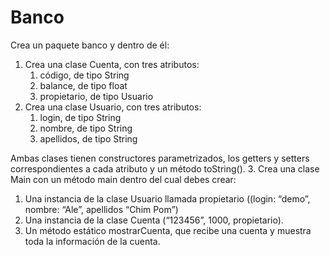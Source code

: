 # Banco
Crea un paquete banco y dentro de él:
1. Crea una clase Cuenta, con tres atributos:
    1. código, de tipo String
    2. balance, de tipo float
    3. propietario, de tipo Usuario
2. Crea una clase Usuario, con tres atributos:
   1. login, de tipo String
    2. nombre, de tipo String
   3. apellidos, de tipo String

Ambas clases tienen constructores parametrizados,  los getters y setters correspondientes a cada atributo y un método toString().
3. Crea una clase Main con un método  main dentro del cual debes crear:
   1. 	Una instancia de la clase Usuario llamada propietario ((login: “demo”, nombre: “Ale”, apellidos “Chim Pom”)
   2. 	Una instancia de la clase Cuenta (“123456”, 1000, propietario).
   3. Un método estático mostrarCuenta, que recibe una cuenta y muestra toda la información de la cuenta.
